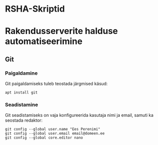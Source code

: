 # RSHA-Skriptid
# Rakendusserverite halduse automatiseerimine
## Git
### Paigaldamine
Git paigaldamiseks tuleb teostada järgmised käsud:
```
apt install git
```
### Seadistamine
Git seadistamiseks on vaja konfigureerida kasutaja nimi ja email, samuti ka seostada redaktor:
```
git config --global user.name "Ees Perenimi"
git config --global user.email email@domeen.ee
git config --global core.editor nano
```
